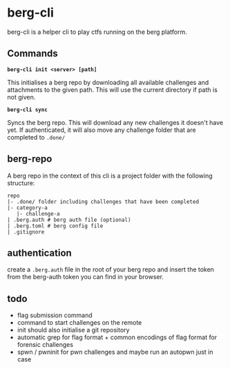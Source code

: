# berg-cli

berg-cli is a helper cli to play ctfs running on the berg platform. 

## Commands

**`berg-cli init <server> [path]`**

This initialises a berg repo by downloading all available challenges and attachments to the given path. This will use the current directory if path is not given.

**`berg-cli sync`**

Syncs the berg repo. This will download any new challenges it doesn't have yet.
If authenticated, it will also move any challenge folder that are completed to `.done/`

## berg-repo

A berg repo in the context of this cli is a project folder with the following structure:

```
repo
|- .done/ folder including challenges that have been completed
|- category-a
   |- challenge-a
| .berg.auth # berg auth file (optional)
| .berg.toml # berg config file
| .gitignore
```

## authentication

create a `.berg.auth` file in the root of your berg repo and insert the token from the berg-auth token you can find in your browser.

## todo

- flag submission command
- command to start challenges on the remote
- init should also initialise a git repository
- automatic grep for flag format + common encodings of flag format for forensic challenges
- spwn / pwninit for pwn challenges and maybe run an autopwn just in case

